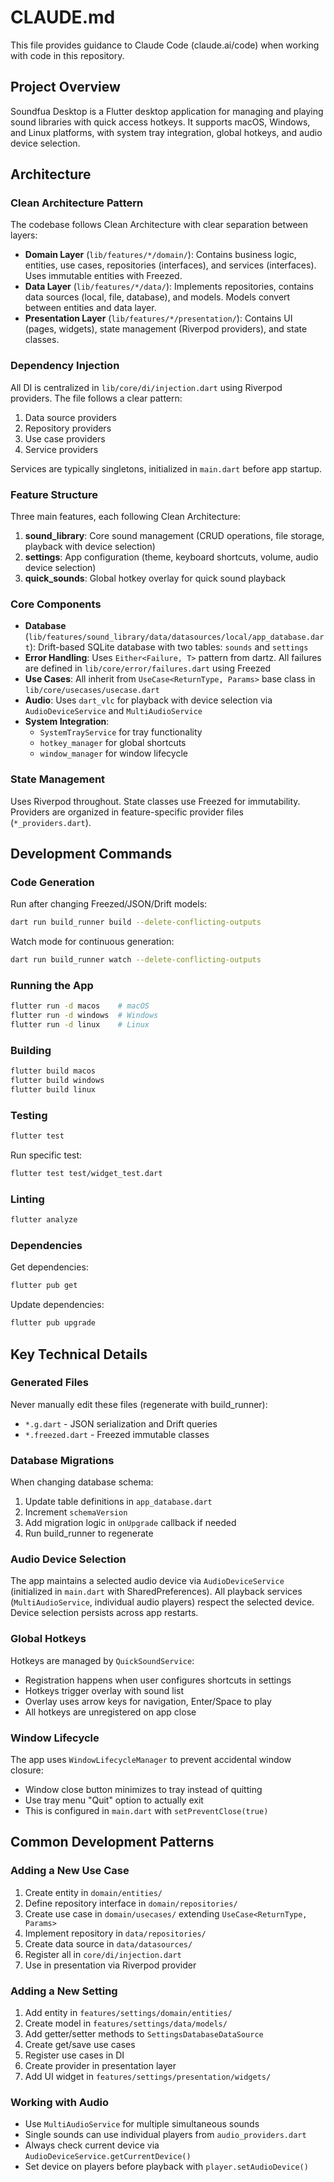 # CLAUDE.md

This file provides guidance to Claude Code (claude.ai/code) when working with code in this repository.

## Project Overview

Soundfua Desktop is a Flutter desktop application for managing and playing sound libraries with quick access hotkeys. It supports macOS, Windows, and Linux platforms, with system tray integration, global hotkeys, and audio device selection.

## Architecture

### Clean Architecture Pattern

The codebase follows Clean Architecture with clear separation between layers:

- **Domain Layer** (`lib/features/*/domain/`): Contains business logic, entities, use cases, repositories (interfaces), and services (interfaces). Uses immutable entities with Freezed.
- **Data Layer** (`lib/features/*/data/`): Implements repositories, contains data sources (local, file, database), and models. Models convert between entities and data layer.
- **Presentation Layer** (`lib/features/*/presentation/`): Contains UI (pages, widgets), state management (Riverpod providers), and state classes.

### Dependency Injection

All DI is centralized in `lib/core/di/injection.dart` using Riverpod providers. The file follows a clear pattern:
1. Data source providers
2. Repository providers
3. Use case providers
4. Service providers

Services are typically singletons, initialized in `main.dart` before app startup.

### Feature Structure

Three main features, each following Clean Architecture:

1. **sound_library**: Core sound management (CRUD operations, file storage, playback with device selection)
2. **settings**: App configuration (theme, keyboard shortcuts, volume, audio device selection)
3. **quick_sounds**: Global hotkey overlay for quick sound playback

### Core Components

- **Database** (`lib/features/sound_library/data/datasources/local/app_database.dart`): Drift-based SQLite database with two tables: `sounds` and `settings`
- **Error Handling**: Uses `Either<Failure, T>` pattern from dartz. All failures are defined in `lib/core/error/failures.dart` using Freezed
- **Use Cases**: All inherit from `UseCase<ReturnType, Params>` base class in `lib/core/usecases/usecase.dart`
- **Audio**: Uses `dart_vlc` for playback with device selection via `AudioDeviceService` and `MultiAudioService`
- **System Integration**:
  - `SystemTrayService` for tray functionality
  - `hotkey_manager` for global shortcuts
  - `window_manager` for window lifecycle

### State Management

Uses Riverpod throughout. State classes use Freezed for immutability. Providers are organized in feature-specific provider files (`*_providers.dart`).

## Development Commands

### Code Generation

Run after changing Freezed/JSON/Drift models:
```bash
dart run build_runner build --delete-conflicting-outputs
```

Watch mode for continuous generation:
```bash
dart run build_runner watch --delete-conflicting-outputs
```

### Running the App

```bash
flutter run -d macos    # macOS
flutter run -d windows  # Windows
flutter run -d linux    # Linux
```

### Building

```bash
flutter build macos
flutter build windows
flutter build linux
```

### Testing

```bash
flutter test
```

Run specific test:
```bash
flutter test test/widget_test.dart
```

### Linting

```bash
flutter analyze
```

### Dependencies

Get dependencies:
```bash
flutter pub get
```

Update dependencies:
```bash
flutter pub upgrade
```

## Key Technical Details

### Generated Files

Never manually edit these files (regenerate with build_runner):
- `*.g.dart` - JSON serialization and Drift queries
- `*.freezed.dart` - Freezed immutable classes

### Database Migrations

When changing database schema:
1. Update table definitions in `app_database.dart`
2. Increment `schemaVersion`
3. Add migration logic in `onUpgrade` callback if needed
4. Run build_runner to regenerate

### Audio Device Selection

The app maintains a selected audio device via `AudioDeviceService` (initialized in `main.dart` with SharedPreferences). All playback services (`MultiAudioService`, individual audio players) respect the selected device. Device selection persists across app restarts.

### Global Hotkeys

Hotkeys are managed by `QuickSoundService`:
- Registration happens when user configures shortcuts in settings
- Hotkeys trigger overlay with sound list
- Overlay uses arrow keys for navigation, Enter/Space to play
- All hotkeys are unregistered on app close

### Window Lifecycle

The app uses `WindowLifecycleManager` to prevent accidental window closure:
- Window close button minimizes to tray instead of quitting
- Use tray menu "Quit" option to actually exit
- This is configured in `main.dart` with `setPreventClose(true)`

## Common Development Patterns

### Adding a New Use Case

1. Create entity in `domain/entities/`
2. Define repository interface in `domain/repositories/`
3. Create use case in `domain/usecases/` extending `UseCase<ReturnType, Params>`
4. Implement repository in `data/repositories/`
5. Create data source in `data/datasources/`
6. Register all in `core/di/injection.dart`
7. Use in presentation via Riverpod provider

### Adding a New Setting

1. Add entity in `features/settings/domain/entities/`
2. Create model in `features/settings/data/models/`
3. Add getter/setter methods to `SettingsDatabaseDataSource`
4. Create get/save use cases
5. Register use cases in DI
6. Create provider in presentation layer
7. Add UI widget in `features/settings/presentation/widgets/`

### Working with Audio

- Use `MultiAudioService` for multiple simultaneous sounds
- Single sounds can use individual players from `audio_providers.dart`
- Always check current device via `AudioDeviceService.getCurrentDevice()`
- Set device on players before playback with `player.setAudioDevice()`
